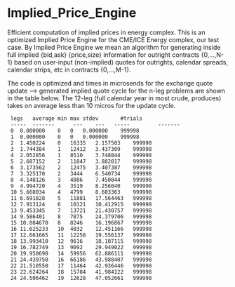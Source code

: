 # Implied_Price_Engine

Efficient computation of implied prices in energy complex. This is an
optimized Implied Price Engine for the CME/ICE Energy complex, our
test case. By Implied Price Engine we mean an algorithm for generating
inside full implied {bid,ask} {price,size} information for outright
contracts {0,...,N-1} based on user-input (non-implied) quotes for
outrights, calendar spreads, calendar strips, etc in contracts
{0,...,M-1}. 

The code is optimized and times in microsends for the exchange quote update --> generated implied quote cycle for the n-leg problems are shown in the table below. The 12-leg (full calendar year in most crude, produces) takes on average less than 10 micros for the update cycle.

```
 legs	average	min	max	stdev		#trials
 -----  -------      ---    ---   -----         -------
 0	0.000000	0	0	0.000000	999998
 1	0.000000	0	0	0.000000	999998
 2	1.450224	0	16335	2.157503	999998
 3	1.744384	1	12412	3.437309	999998
 4	2.052856	1	8510	3.748844	999998
 5	2.687152	2	11847	3.882017	999998
 6	3.173562	2	12475	3.407387	999998
 7	3.325170	2	3444	6.540734	999998
 8	4.148126	3	4086	7.450844	999998
 9	4.994720	4	3519	8.256040	999998
 10	5.668034	4	4799	8.603363	999998
 11	6.691828	5	11881	17.564463	999998
 12	7.913124	6	10121	10.412915	999998
 13	9.453345	7	13721	21.430757	999998
 14	9.586401	8	7875	24.379706	999998
 15	10.084670	8	8246	16.196867	999998
 16	11.625233	10	4032	12.451166	999998
 17	12.661665	11	12258	19.556137	999998
 18	13.993410	12	9616	18.107115	999998
 19	16.782749	13	9092	29.949022	999998
 20	19.950690	14	59956	62.886111	999998
 21	24.439750	16	66186	43.988407	999998
 22	21.510550	17	11464	42.936446	999998
 23	22.624264	18	15784	41.984122	999998
 24	24.506462	19	12628	47.052661	999998
```

